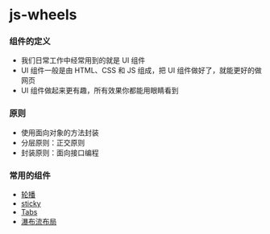 # js-wheels
### 组件的定义
- 我们日常工作中经常用到的就是 UI 组件
- UI 组件一般是由 HTML、CSS 和 JS 组成，把 UI 组件做好了，就能更好的做网页
- UI 组件做起来更有趣，所有效果你都能用眼睛看到
### 原则
- 使用面向对象的方法封装
- 分层原则：正交原则
- 封装原则：面向接口编程
### 常用的组件
- [轮播](https://chenleoxx.github.io/js-wheels/carousel/carousel.html)
- [sticky](https://chenleoxx.github.io/js-wheels/sticky/sticky.html)
- [Tabs](https://chenleoxx.github.io/js-wheels/Tabs/Tabs.html)
- [瀑布流布局](https://chenleoxx.github.io/js-wheels/waterfall/waterfall.html)